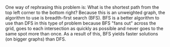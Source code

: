 One way of rephrasing this problem is: What is the shortest path from the top left corner to the bottom right? 
Because this is an unweighted graph, the algorithm to use is breadth-first search (BFS). 
BFS is a better algorithm to use than DFS in this type of problem because BFS "fans out" across the grid, goes to each intersection as 
quickly as possible and never goes to the same spot more than once. As a result of this, BFS yields faster solutions 
(on bigger graphs) than DFS.
